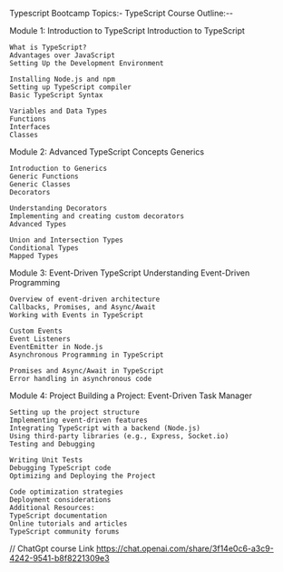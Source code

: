 Typescript Bootcamp
Topics:-
TypeScript Course Outline:--

Module 1: Introduction to TypeScript
    Introduction to TypeScript

    What is TypeScript?
    Advantages over JavaScript
    Setting Up the Development Environment

    Installing Node.js and npm
    Setting up TypeScript compiler
    Basic TypeScript Syntax

    Variables and Data Types
    Functions
    Interfaces
    Classes

Module 2: Advanced TypeScript Concepts
    Generics

    Introduction to Generics
    Generic Functions
    Generic Classes
    Decorators

    Understanding Decorators
    Implementing and creating custom decorators
    Advanced Types

    Union and Intersection Types
    Conditional Types
    Mapped Types

Module 3: Event-Driven TypeScript
    Understanding Event-Driven Programming

    Overview of event-driven architecture
    Callbacks, Promises, and Async/Await
    Working with Events in TypeScript

    Custom Events
    Event Listeners
    EventEmitter in Node.js
    Asynchronous Programming in TypeScript

    Promises and Async/Await in TypeScript
    Error handling in asynchronous code

Module 4: Project
    Building a Project: Event-Driven Task Manager

    Setting up the project structure
    Implementing event-driven features
    Integrating TypeScript with a backend (Node.js)
    Using third-party libraries (e.g., Express, Socket.io)
    Testing and Debugging

    Writing Unit Tests
    Debugging TypeScript code
    Optimizing and Deploying the Project

    Code optimization strategies
    Deployment considerations
    Additional Resources:
    TypeScript documentation
    Online tutorials and articles
    TypeScript community forums


// ChatGpt course Link
https://chat.openai.com/share/3f14e0c6-a3c9-4242-9541-b8f8221309e3